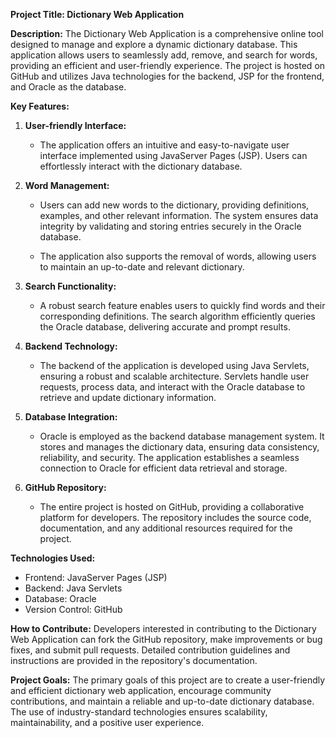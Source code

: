 **Project Title: Dictionary Web Application**

**Description:**
The Dictionary Web Application is a comprehensive online tool designed to manage and explore a dynamic dictionary database. This application allows users to seamlessly add, remove, and search for words, providing an efficient and user-friendly experience. The project is hosted on GitHub and utilizes Java technologies for the backend, JSP for the frontend, and Oracle as the database.

**Key Features:**

1. **User-friendly Interface:**
   - The application offers an intuitive and easy-to-navigate user interface implemented using JavaServer Pages (JSP). Users can effortlessly interact with the dictionary database.

2. **Word Management:**
   - Users can add new words to the dictionary, providing definitions, examples, and other relevant information. The system ensures data integrity by validating and storing entries securely in the Oracle database.

   - The application also supports the removal of words, allowing users to maintain an up-to-date and relevant dictionary.

3. **Search Functionality:**
   - A robust search feature enables users to quickly find words and their corresponding definitions. The search algorithm efficiently queries the Oracle database, delivering accurate and prompt results.

4. **Backend Technology:**
   - The backend of the application is developed using Java Servlets, ensuring a robust and scalable architecture. Servlets handle user requests, process data, and interact with the Oracle database to retrieve and update dictionary information.

5. **Database Integration:**
   - Oracle is employed as the backend database management system. It stores and manages the dictionary data, ensuring data consistency, reliability, and security. The application establishes a seamless connection to Oracle for efficient data retrieval and storage.

6. **GitHub Repository:**
   - The entire project is hosted on GitHub, providing a collaborative platform for developers. The repository includes the source code, documentation, and any additional resources required for the project.

**Technologies Used:**
- Frontend: JavaServer Pages (JSP)
- Backend: Java Servlets
- Database: Oracle
- Version Control: GitHub

**How to Contribute:**
Developers interested in contributing to the Dictionary Web Application can fork the GitHub repository, make improvements or bug fixes, and submit pull requests. Detailed contribution guidelines and instructions are provided in the repository's documentation.

**Project Goals:**
The primary goals of this project are to create a user-friendly and efficient dictionary web application, encourage community contributions, and maintain a reliable and up-to-date dictionary database. The use of industry-standard technologies ensures scalability, maintainability, and a positive user experience.
